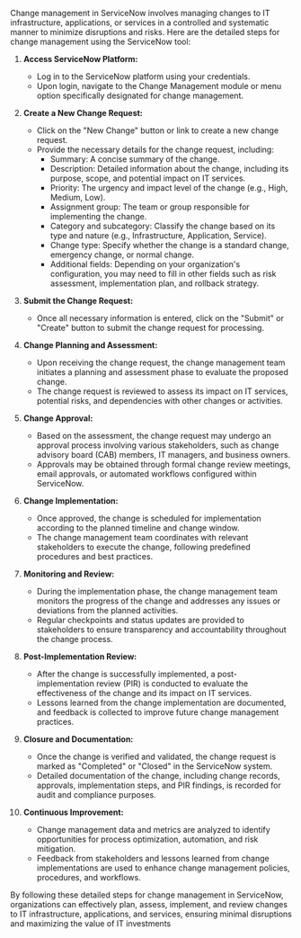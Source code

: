 Change management in ServiceNow involves managing changes to IT infrastructure, applications, or services in a controlled and systematic manner to minimize disruptions and risks. Here are the detailed steps for change management using the ServiceNow tool:

1. **Access ServiceNow Platform:**
   - Log in to the ServiceNow platform using your credentials.
   - Upon login, navigate to the Change Management module or menu option specifically designated for change management.

2. **Create a New Change Request:**
   - Click on the "New Change" button or link to create a new change request.
   - Provide the necessary details for the change request, including:
     - Summary: A concise summary of the change.
     - Description: Detailed information about the change, including its purpose, scope, and potential impact on IT services.
     - Priority: The urgency and impact level of the change (e.g., High, Medium, Low).
     - Assignment group: The team or group responsible for implementing the change.
     - Category and subcategory: Classify the change based on its type and nature (e.g., Infrastructure, Application, Service).
     - Change type: Specify whether the change is a standard change, emergency change, or normal change.
     - Additional fields: Depending on your organization's configuration, you may need to fill in other fields such as risk assessment, implementation plan, and rollback strategy.

3. **Submit the Change Request:**
   - Once all necessary information is entered, click on the "Submit" or "Create" button to submit the change request for processing.

4. **Change Planning and Assessment:**
   - Upon receiving the change request, the change management team initiates a planning and assessment phase to evaluate the proposed change.
   - The change request is reviewed to assess its impact on IT services, potential risks, and dependencies with other changes or activities.

5. **Change Approval:**
   - Based on the assessment, the change request may undergo an approval process involving various stakeholders, such as change advisory board (CAB) members, IT managers, and business owners.
   - Approvals may be obtained through formal change review meetings, email approvals, or automated workflows configured within ServiceNow.

6. **Change Implementation:**
   - Once approved, the change is scheduled for implementation according to the planned timeline and change window.
   - The change management team coordinates with relevant stakeholders to execute the change, following predefined procedures and best practices.

7. **Monitoring and Review:**
   - During the implementation phase, the change management team monitors the progress of the change and addresses any issues or deviations from the planned activities.
   - Regular checkpoints and status updates are provided to stakeholders to ensure transparency and accountability throughout the change process.

8. **Post-Implementation Review:**
   - After the change is successfully implemented, a post-implementation review (PIR) is conducted to evaluate the effectiveness of the change and its impact on IT services.
   - Lessons learned from the change implementation are documented, and feedback is collected to improve future change management practices.

9. **Closure and Documentation:**
   - Once the change is verified and validated, the change request is marked as "Completed" or "Closed" in the ServiceNow system.
   - Detailed documentation of the change, including change records, approvals, implementation steps, and PIR findings, is recorded for audit and compliance purposes.

10. **Continuous Improvement:**
    - Change management data and metrics are analyzed to identify opportunities for process optimization, automation, and risk mitigation.
    - Feedback from stakeholders and lessons learned from change implementations are used to enhance change management policies, procedures, and workflows.

By following these detailed steps for change management in ServiceNow, organizations can effectively plan, assess, implement, and review changes to IT infrastructure, applications, and services, ensuring minimal disruptions and maximizing the value of IT investments
